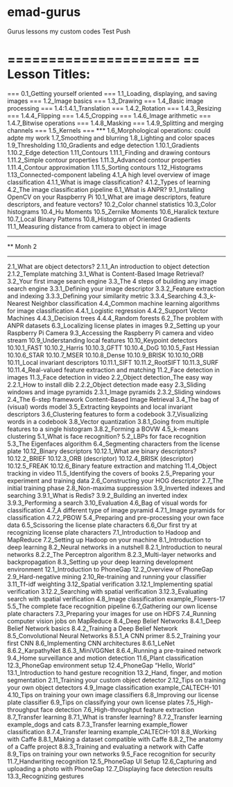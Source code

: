 # emad-gurus
Gurus lessons my custom codes
Test Push


=====================
== Lesson Titles:
=====================
=== 0.1_Getting yourself oriented
=== 1.1_Loading, displaying, and saving images
=== 1.2_Image basics
=== 1.3_Drawing
=== 1.4_Basic image processing
=== 1.4:1.4.1_Translation
=== 1.4.2_Rotation
=== 1.4.3_Resizing
=== 1.4.4_Flipping
=== 1.4.5_Cropping
=== 1.4.6_Image arithmetic
=== 1.4.7_Bitwise operations
=== 1.4.8_Masking
=== 1.4.9_Splitting and merging channels
=== 1.5_Kernels
=== *** 1.6_Morphological operations: could adpte my work
1.7_Smoothing and blurring
1.8_Lighting and color spaces
1.9_Thresholding
1.10_Gradients and edge detection
1.10.1_Gradients
1.10.2_Edge detection
1.11_Contours
1.11.1_Finding and drawing contours
1.11.2_Simple contour properties
1.11.3_Advanced contour properties
1.11.4_Contour approximation
1.11.5_Sorting contours
1.12_Histograms
1.13_Connected-component labeling
4.1_A high level overview of image classification
4.1.1_What is image classification?
4.1.2_Types of learning
4.2_The image classification pipeline
6.1_What is ANPR?
9.1_Installing OpenCV on your Raspberry Pi
10.1_What are image descriptors, feature descriptors, and feature vectors?
10.2_Color channel statistics
10.3_Color histograms
10.4_Hu Moments
10.5_Zernike Moments
10.6_Haralick texture
10.7_Local Binary Patterns
10.8_Histogram of Oriented Gradients
11.1_Measuring distance from camera to object in image
***********
** Monh 2
***********

2.1_What are object detectors?
2.1.1_An introduction to object detection
2.1.2_Template matching
3.1_What is Content-Based Image Retrieval?
3.2_Your first image search engine
3.3_The 4 steps of building any image search engine
3.3.1_Defining your image descriptor
3.3.2_Feature extraction and indexing
3.3.3_Defining your similarity metric
3.3.4_Searching
4.3_k-Nearest Neighbor classification
4.4_Common machine learning algorithms for image classification
4.4.1_Logistic regression
4.4.2_Support Vector Machines
4.4.3_Decision trees
4.4.4_Random forests
6.2_The problem with ANPR datasets
6.3_Localizing license plates in images
9.2_Setting up your Raspberry Pi Camera
9.3_Accessing the Raspberry Pi camera and video stream
10.9_Understanding local features
10.10_Keypoint detectors
10.10.1_FAST
10.10.2_Harris
10.10.3_GFTT
10.10.4_DoG
10.10.5_Fast Hessian
10.10.6_STAR
10.10.7_MSER
10.10.8_Dense
10.10.9_BRISK
10.10.10_ORB
10.11_Local invariant descriptors
10.11.1_SIFT
10.11.2_RootSIFT
10.11.3_SURF
10.11.4_Real-valued feature extraction and matching
11.2_Face detection in images
11.3_Face detection in video
2.2_Object detection_The easy way
2.2.1_How to install dlib
2.2.2_Object detection made easy
2.3_Sliding windows and image pyramids
2.3.1_Image pyramids
2.3.2_Sliding windows
2.4_The 6-step framework
Content-Based Image Retrieval
3.4_The bag of (visual) words model
3.5_Extracting keypoints and local invariant descriptors
3.6_Clustering features to form a codebook
3.7_Visualizing words in a codebook
3.8_Vector quantization
3.8.1_Going from multiple features to a single histogram
3.8.2_Forming a BOVW
4.5_k-means clustering
5.1_What is face recognition?
5.2_LBPs for face recognition
5.3_The Eigenfaces algorithm
6.4_Segmenting characters from the license plate
10.12_Binary descriptors
10.12.1_What are binary descriptors?
10.12.2_BRIEF
10.12.3_ORB (descriptor)
10.12.4_BRISK (descriptor)
10.12.5_FREAK
10.12.6_Binary feature extraction and matching
11.4_Object tracking in video
11.5_Identifying the covers of books
2.5_Preparing your experiment and training data
2.6_Constructing your HOG descriptor
2.7_The initial training phase
2.8_Non-maxima suppression
3.9_Inverted indexes and searching
3.9.1_What is Redis?
3.9.2_Building an inverted index
3.9.3_Performing a search
3.10_Evaluation
4.6_Bag of visual words for classification
4.7_A different type of image pyramid
4.7.1_Image pyramids for classification
4.7.2_PBOW
5.4_Preparing and pre-processing your own face data
6.5_Scissoring the license plate characters
6.6_Our first try at recognizing license plate characters
7.1_Introduction to Hadoop and MapReduce
7.2_Setting up Hadoop on your machine
8.1_Introduction to deep learning
8.2_Neural networks in a nutshell
8.2.1_Introduction to neural networks
8.2.2_The Perceptron algorithm
8.2.3_Multi-layer networks and backpropagation
8.3_Setting up your deep learning development environment
12.1_Introduction to PhoneGap
12.2_Overview of PhoneGap
2.9_Hard-negative mining
2.10_Re-training and running your classifier
3.11_Tf-idf weighting
3.12_Spatial verification
3.12.1_Implementing spatial verification
3.12.2_Searching with spatial verification
3.12.3_Evaluating search with spatial verification
4.8_Image classification example_Flowers-17
5.5_The complete face recognition pipeline
6.7_Gathering our own license plate characters
7.3_Preparing your images for use on HDFS
7.4_Running computer vision jobs on MapReduce
8.4_Deep Belief Networks
8.4.1_Deep Belief Network basics
8.4.2_Training a Deep Belief Network
8.5_Convolutional Neural Networks
8.5.1_A CNN primer
8.5.2_Training your first CNN
8.6_Implementing CNN architectures
8.6.1_LeNet
8.6.2_KarpathyNet
8.6.3_MiniVGGNet
8.6.4_Running a pre-trained network
9.4_Home surveillance and motion detection
11.6_Plant classification
12.3_PhoneGap environment setup
12.4_PhoneGap “Hello, World”
13.1_Introduction to hand gesture recognition
13.2_Hand, finger, and motion segmentation
2.11_Training your custom object detector
2.12_Tips on training your own object detectors
4.9_Image classification example_CALTECH-101
4.10_Tips on training your own image classifiers
6.8_Improving our license plate classifier
6.9_Tips on classifying your own license plates
7.5_High-throughput face detection
7.6_High-throughput feature extraction
8.7_Transfer learning
8.7.1_What is transfer learning?
8.7.2_Transfer learning example_dogs and cats
8.7.3_Transfer learning example_flower classification
8.7.4_Transfer learning example_CALTECH-101
8.8_Working with Caffe
8.8.1_Making a dataset compatible with Caffe
8.8.2_The anatomy of a Caffe project
8.8.3_Training and evaluating a network with Caffe
8.9_Tips on training your own networks
9.5_Face recognition for security
11.7_Handwriting recognition
12.5_PhoneGap UI Setup
12.6_Capturing and uploading a photo with PhoneGap
12.7_Displaying face detection results
13.3_Recognizing gestures